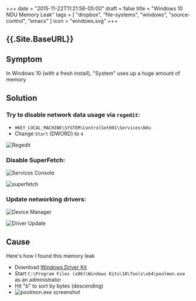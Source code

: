 +++
date = "2015-11-22T11:21:56-05:00"
draft = false
title = "Windows 10 NDU Memory Leak"
tags = [ "dropbox", "file-systems", "windows", "source-control", "emacs" ]
icon = "windows.svg"
+++

## {{.Site.BaseURL}}

## Symptom

In Windows 10 (with a fresh install), "System" uses up a huge amount of memory

## Solution

### Try to disable network data usage via `regedit`:

* `HKEY_LOCAL_MACHINE\SYSTEM\ControlSet001\Services\Ndu`
* Change `Start` (DWORD) to `4`

![Regedit](/img/regedit-ndu.png)

### Disable SuperFetch:

![Services Console](/img/services.png)

![superfetch](/img/superfetch.png)

### Update networking drivers:

![Device Manager](/img/device-manager-network-adapters.png)

![Driver Update](/img/driver-update-ethernet.png)


## Cause

Here's how I found this memory leak

* Download [Windows Driver Kit](http://go.microsoft.com/fwlink/p/?LinkId=317353)
* Start `C:\Program Files (x86)\Windows Kits\10\Tools\x64\poolmon.exe` as an administrator
* Hit "b" to sort by bytes (descending)
* ![poolmon.exe screenshot](/img/windows-10-ndu-leak.png)
